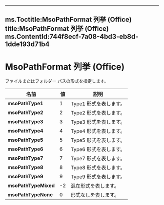

---
ms.Toctitle:MsoPathFormat 列挙 (Office)
title:MsoPathFormat 列挙 (Office)
ms.ContentId:744f8ecf-7a08-4bd3-eb8d-1dde193d71b4
---
# MsoPathFormat 列挙 (Office)




ファイルまたはフォルダー パスの形式を指定します。

|**名前**|**値**|**説明**|
|---|---|---|
|**msoPathType1**|1|Type1 形式を表します。|
|**msoPathType2**|2|Type2 形式を表します。|
|**msoPathType3**|3|Type3 形式を表します。|
|**msoPathType4**|4|Type4 形式を表します。|
|**msoPathType5**|5|Type5 形式を表します。|
|**msoPathType6**|6|Type6 形式を表します。|
|**msoPathType7**|7|Type7 形式を表します。|
|**msoPathType8**|8|Type8 形式を表します。|
|**msoPathType9**|9|Type9 形式を表します。|
|**msoPathTypeMixed**|-2|混在形式を表します。|
|**msoPathTypeNone**|0|形式なしを表します。|




